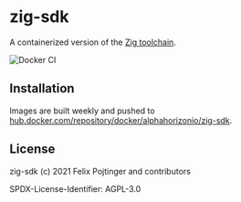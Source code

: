 # zig-sdk

A containerized version of the [Zig toolchain](https://ziglang.org/).

![Docker CI](https://github.com/alphahorizonio/zig-sdk/workflows/Docker%20CI/badge.svg)

## Installation

Images are built weekly and pushed to [hub.docker.com/repository/docker/alphahorizonio/zig-sdk](https://hub.docker.com/repository/docker/alphahorizonio/zig-sdk).

## License

zig-sdk (c) 2021 Felix Pojtinger and contributors

SPDX-License-Identifier: AGPL-3.0
